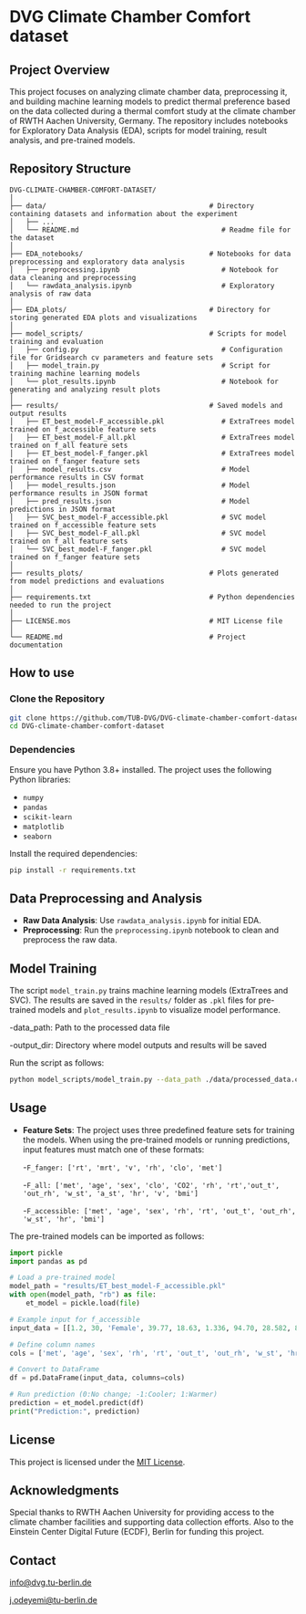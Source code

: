 # **DVG Climate Chamber Comfort dataset**

## **Project Overview**  
This project focuses on analyzing climate chamber data, preprocessing it, and building machine learning models to predict thermal preference based on the data collected during a thermal comfort study at the climate chamber of RWTH Aachen University, Germany. The repository includes notebooks for Exploratory Data Analysis (EDA), scripts for model training, result analysis, and pre-trained models.

## **Repository Structure**  

```
DVG-CLIMATE-CHAMBER-COMFORT-DATASET/
│
├── data/                                        # Directory containing datasets and information about the experiment
│   ├── ...                                 
│   └── README.md                                   # Readme file for the dataset
│
├── EDA_notebooks/                               # Notebooks for data preprocessing and exploratory data analysis
│   ├── preprocessing.ipynb                         # Notebook for data cleaning and preprocessing
│   └── rawdata_analysis.ipynb                      # Exploratory analysis of raw data
│
├── EDA_plots/                                   # Directory for storing generated EDA plots and visualizations
│
├── model_scripts/                               # Scripts for model training and evaluation
│   ├── config.py                                   # Configuration file for Gridsearch cv parameters and feature sets
│   ├── model_train.py                              # Script for training machine learning models
│   └── plot_results.ipynb                          # Notebook for generating and analyzing result plots
│
├── results/                                     # Saved models and output results
│   ├── ET_best_model-F_accessible.pkl              # ExtraTrees model trained on f_accessible feature sets
│   ├── ET_best_model-F_all.pkl                     # ExtraTrees model trained on f_all feature sets
│   ├── ET_best_model-F_fanger.pkl                  # ExtraTrees model trained on f_fanger feature sets
│   ├── model_results.csv                           # Model performance results in CSV format
│   ├── model_results.json                          # Model performance results in JSON format
│   ├── pred_results.json                           # Model predictions in JSON format
│   ├── SVC_best_model-F_accessible.pkl             # SVC model trained on f_accessible feature sets
│   ├── SVC_best_model-F_all.pkl                    # SVC model trained on f_all feature sets
│   └── SVC_best_model-F_fanger.pkl                 # SVC model trained on f_fanger feature sets
│
├── results_plots/                               # Plots generated from model predictions and evaluations
│
├── requirements.txt                             # Python dependencies needed to run the project
│
├── LICENSE.mos                                  # MIT License file 
│
└── README.md                                    # Project documentation

```
## **How to use**

### **Clone the Repository**
```bash
git clone https://github.com/TUB-DVG/DVG-climate-chamber-comfort-dataset.git
cd DVG-climate-chamber-comfort-dataset
```

### **Dependencies**  
Ensure you have Python 3.8+ installed. 
The project uses the following Python libraries:
- `numpy`
- `pandas`
- `scikit-learn`
- `matplotlib`
- `seaborn`

Install the required dependencies:
```bash
pip install -r requirements.txt
```

## **Data Preprocessing and Analysis**

- **Raw Data Analysis**: Use `rawdata_analysis.ipynb` for initial EDA.
- **Preprocessing**: Run the `preprocessing.ipynb` notebook to clean and preprocess the raw data.  

## **Model Training**

The script `model_train.py` trains machine learning models (ExtraTrees and SVC). The results are saved in the `results/` folder as `.pkl` files for pre-trained models and `plot_results.ipynb` to visualize model performance.

-data_path: Path to the processed data file

-output_dir: Directory where model outputs and results will be saved

Run the script as follows:
```bash
python model_scripts/model_train.py --data_path ./data/processed_data.csv --output_dir ./results

```

## **Usage**
- **Feature Sets**:
The project uses three predefined feature sets for training the models. When using the pre-trained models or running predictions, input features must match one of these formats:

    -`F_fanger: ['rt', 'mrt', 'v', 'rh', 'clo', 'met']`
  
    -`F_all: ['met', 'age', 'sex', 'clo', 'CO2', 'rh', 'rt','out_t', 'out_rh', 'w_st', 'a_st', 'hr', 'v', 'bmi']`
  
    -`F_accessible: ['met', 'age', 'sex', 'rh', 'rt', 'out_t', 'out_rh', 'w_st', 'hr', 'bmi']`

The pre-trained models can be imported as follows:

```python
import pickle
import pandas as pd

# Load a pre-trained model
model_path = "results/ET_best_model-F_accessible.pkl"  
with open(model_path, "rb") as file:
    et_model = pickle.load(file)

# Example input for f_accessible
input_data = [[1.2, 30, 'Female', 39.77, 18.63, 1.336, 94.70, 28.582, 86.94, 22.83]]

# Define column names
cols = ['met', 'age', 'sex', 'rh', 'rt', 'out_t', 'out_rh', 'w_st', 'hr', 'bmi']

# Convert to DataFrame
df = pd.DataFrame(input_data, columns=cols)

# Run prediction (0:No change; -1:Cooler; 1:Warmer)
prediction = et_model.predict(df)
print("Prediction:", prediction)
```

## **License**

This project is licensed under the [MIT License](LICENSE.mos). 

## **Acknowledgments**
Special thanks to RWTH Aachen University for providing access to the climate chamber facilities and supporting data collection efforts. Also to the Einstein Center Digital Future (ECDF), Berlin for funding this project.

## **Contact**

info@dvg.tu-berlin.de

j.odeyemi@tu-berlin.de
